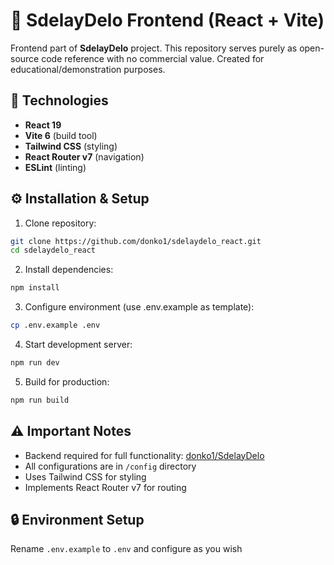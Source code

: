 # 🚀 SdelayDelo Frontend (React + Vite)

Frontend part of **SdelayDelo** project. This repository serves purely as open-source code reference with no commercial value. Created for educational/demonstration purposes.

## 🔧 Technologies
- **React 19**
- **Vite 6** (build tool)
- **Tailwind CSS** (styling)
- **React Router v7** (navigation)
- **ESLint** (linting)

## ⚙️ Installation & Setup

1. Clone repository:
```bash
git clone https://github.com/donko1/sdelaydelo_react.git
cd sdelaydelo_react
```

2. Install dependencies:
```bash
npm install
```

3. Configure environment (use .env.example as template):
```bash
cp .env.example .env
```

4. Start development server:
```bash
npm run dev
```

5. Build for production:
```bash
npm run build
```

## ⚠️ Important Notes
- Backend required for full functionality: [donko1/SdelayDelo](https://github.com/donko1/SdelayDelo)
- All configurations are in `/config` directory
- Uses Tailwind CSS for styling
- Implements React Router v7 for routing

## 🔒 Environment Setup
Rename `.env.example` to `.env` and configure as you wish